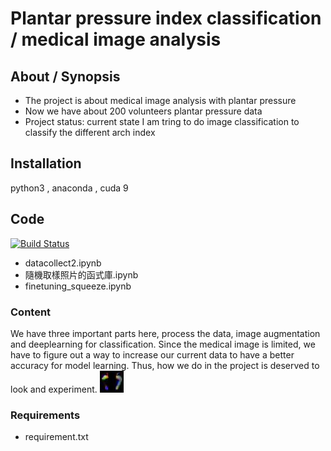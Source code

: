 # Plantar pressure index classification / medical image analysis



## About / Synopsis

* The project is about medical image analysis with plantar pressure
* Now we have about 200 volunteers plantar pressure data
* Project status: current state I am tring to do image classification to classify the different arch index

## Installation
python3 , anaconda , cuda 9

## Code

[![Build Status](https://qa.nuxeo.org/jenkins/buildStatus/icon?job=/nuxeo/addons_nuxeo-sample-project-master)](https://qa.nuxeo.org/jenkins/job/nuxeo/job/addons_nuxeo-sample-project-master/)

* datacollect2.ipynb 
* 隨機取樣照片的函式庫.ipynb 
* finetuning_squeeze.ipynb
### Content
We have three important parts here, process the data, image augmentation and deeplearning for classification.
Since the medical image is limited, we have to figure out a way to increase our current data to have a better accuracy for model learning.
Thus, how we do in the project is deserved to look and experiment.
![alt text](https://github.com/vegetableclean/plantar-pressure/blob/main/1_12_16.jpg_18_69_111.jpg.jpg)
### Requirements

* requirement.txt
